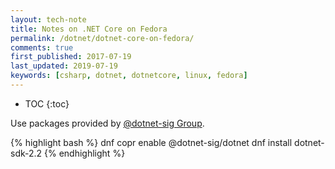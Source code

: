 ```yaml
---
layout: tech-note
title: Notes on .NET Core on Fedora
permalink: /dotnet/dotnet-core-on-fedora/
comments: true
first_published: 2017-07-19
last_updated: 2019-07-19
keywords: [csharp, dotnet, dotnetcore, linux, fedora]
---
```


* TOC
{:toc}

Use packages provided by
[@dotnet-sig Group](https://copr.fedorainfracloud.org/groups/g/dotnet-sig/coprs/).

{% highlight bash %}
dnf copr enable @dotnet-sig/dotnet
dnf install dotnet-sdk-2.2
{% endhighlight %}
